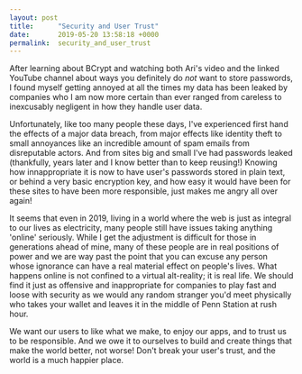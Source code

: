 ```yaml
---
layout: post
title:      "Security and User Trust"
date:       2019-05-20 13:58:18 +0000
permalink:  security_and_user_trust
---
```


After learning about BCrypt and watching both Ari's video and the linked YouTube channel about ways you definitely do *not* want to store passwords, I found myself getting annoyed at all the times my data has been leaked by companies who I am now more certain than ever ranged from careless to inexcusably negligent in how they handle user data.

Unfortunately, like too many people these days, I've experienced first hand the effects of a major data breach, from major effects like identity theft to small annoyances like an incredible amount of spam emails from disreputable actors. And from sites big and small I've had passwords leaked (thankfully, years later and I know better than to keep reusing!) Knowing how innappropriate it is now to have user's passwords stored in plain text, or behind a very basic encryption key, and how easy it would have been for these sites to have been more responsible, just makes me angry all over again!

It seems that even in 2019, living in a world where the web is just as integral to our lives as electricity, many people still have issues taking anything 'online' seriously. While I get the adjustment is difficult for those in generations ahead of mine, many of these people are in real positions of power and we are way past the point that you can excuse any person whose ignorance can have a real material effect on people's lives. What happens online is not confined to a virtual alt-reality; it is real life. We should find it just as offensive and inappropriate for companies to play fast and loose with security as we would any random stranger you'd meet physically who takes your wallet and leaves it in the middle of Penn Station at rush hour. 

We want our users to like what we make, to enjoy our apps, and to trust us to be responsible. And we owe it to ourselves to build and create things that make the world better, not worse! Don't break your user's trust, and the world is a much happier place.
